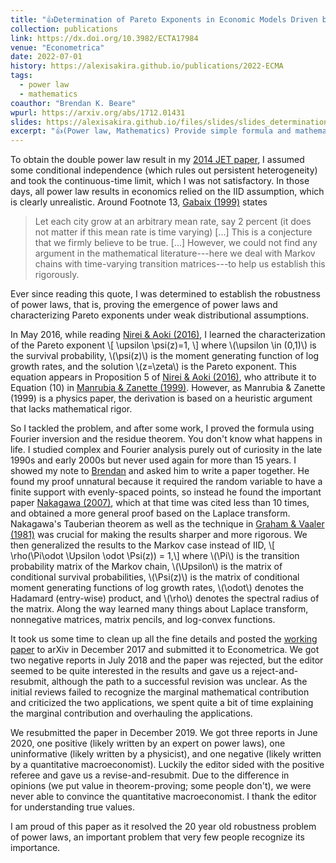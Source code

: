 ```yaml
---
title: "👍Determination of Pareto Exponents in Economic Models Driven by Markov Multiplicative Processes"
collection: publications
link: https://dx.doi.org/10.3982/ECTA17984
venue: "Econometrica"
date: 2022-07-01
history: https://alexisakira.github.io/publications/2022-ECMA
tags:
  - power law
  - mathematics
coauthor: "Brendan K. Beare"
wpurl: https://arxiv.org/abs/1712.01431
slides: https://alexisakira.github.io/files/slides/slides_determination.pdf
excerpt: "👍(Power law, Mathematics) Provide simple formula and mathematical foundation for Pareto exponents of stationary Markov multiplicative processes."
---
```


To obtain the double power law result in my [2014 JET paper](https://doi.org/10.1016/j.jet.2014.09.015), I assumed some conditional independence (which rules out persistent heterogeneity) and took the continuous-time limit, which I was not satisfactory. In those days, all power law results in economics relied on the IID assumption, which is clearly unrealistic. Around Footnote 13, [Gabaix (1999)](https://doi.org/10.1162/003355399556133) states

>Let each city grow at an arbitrary mean rate, say 2 percent (it does not matter if this mean rate is time varying) [...] This is a conjecture that we firmly believe to be true. [...] However, we could not find any argument in the mathematical literature---here we deal with Markov chains with time-varying transition matrices---to help us establish this rigorously.

Ever since reading this quote, I was determined to establish the robustness of power laws, that is, proving the emergence of power laws and characterizing Pareto exponents under weak distributional assumptions.

In May 2016, while reading [Nirei & Aoki (2016)](https://doi.org/10.1016/j.red.2015.11.002), I learned the characterization of the Pareto exponent
\\[ \upsilon \psi(z)=1, \\]
where \\(\upsilon \in (0,1)\\) is the survival probability, \\(\psi(z)\\) is the moment generating function of log growth rates, and the solution \\(z=\zeta\\) is the Pareto exponent. This equation appears in Proposition 5 of [Nirei & Aoki (2016)](https://doi.org/10.1016/j.red.2015.11.002), who attribute it to Equation (10) in [Manrubia & Zanette (1999)](https://doi.org/10.1103/PhysRevE.59.4945). However, as Manrubia & Zanette (1999) is a physics paper, the derivation is based on a heuristic argument that lacks mathematical rigor.

So I tackled the problem, and after some work, I proved the formula using Fourier inversion and the residue theorem. You don't know what happens in life. I studied complex and Fourier analysis purely out of curiosity in the late 1990s and early 2000s but never used again for more than 15 years. I showed my note to [Brendan](https://www.brendanbeare.com/) and asked him to write a paper together. He found my proof unnatural because it required the random variable to have a finite support with evenly-spaced points, so instead he found the important paper [Nakagawa (2007)](https://doi.org/10.1109/TIT.2007.903114), which at that time was cited less than 10 times, and obtained a more general proof based on the Laplace transform. Nakagawa's Tauberian theorem as well as the technique in [Graham & Vaaler (1981)](https://doi.org/10.1090/S0002-9947-1981-0607121-1) was crucial for making the results sharper and more rigorous. We then generalized the results to the Markov case instead of IID,
\\[ \rho(\Pi\odot \Upsilon \odot \Psi(z)) = 1,\\]
where \\(\Pi\\) is the transition probability matrix of the Markov chain, \\(\Upsilon\\) is the matrix of conditional survival probabilities, \\(\Psi(z)\\) is the matrix of conditional moment generating functions of log growth rates, \\(\odot\\) denotes the Hadamard (entry-wise) product, and \\(\rho\\) denotes the spectral radius of the matrix. Along the way learned many things about Laplace transform, nonnegative matrices, matrix pencils, and log-convex functions.

It took us some time to clean up all the fine details and posted the [working paper](https://arxiv.org/abs/1712.01431) to arXiv in December 2017 and submitted it to Econometrica. We got two negative reports in July 2018 and the paper was rejected, but the editor seemed to be quite interested in the results and gave us a reject-and-resubmit, although the path to a successful revision was unclear. As the initial reviews failed to recognize the marginal mathematical contribution and criticized the two applications, we spent quite a bit of time explaining the marginal contribution and overhauling the applications.

We resubmitted the paper in December 2019. We got three reports in June 2020, one positive (likely written by an expert on power laws), one uninformative (likely written by a physicist), and one negative (likely written by a quantitative macroeconomist). Luckily the editor sided with the positive referee and gave us a revise-and-resubmit. Due to the difference in opinions (we put value in theorem-proving; some people don't), we were never able to convince the quantitative macroeconomist. I thank the editor for understanding true values.

I am proud of this paper as it resolved the 20 year old robustness problem of power laws, an important problem that very few people recognize its importance.